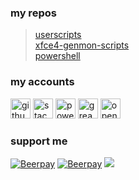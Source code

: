 ### my repos
> [userscripts](/userscripts)  
> [xfce4-genmon-scripts](/xfce4-genmon-scripts)  
> [powershell](/powershell)  

### my accounts
[<img src='https://github.com/fluidicon.png' alt='github.com' height=32 width=32/>](https://github.com/almaceleste/userscripts 'github.com')
[<img src='https://cdn.sstatic.net/Sites/stackexchange/img/favicon.ico' alt='stackexchange.com' height=32 width=32/>](https://stackexchange.com/users/4255049/almaceleste?tab=accounts 'stackexchange.com')
[<img src='https://www.powershellgallery.com/favicon.ico' alt='powershellgallery.com' height=32 width=32/>](https://www.powershellgallery.com/profiles/almaceleste 'powershellgallery.com')
[<img src='https://greasyfork.org/assets/blacklogo96-e0c2c76180916332b7516ad47e1e206b42d131d36ff4afe98da3b1ba61fd5d6c.png' alt='greasyfork.org' height=32 width=32/>](https://greasyfork.org/en/users/174037-almaceleste 'greasyfork.org')
[<img src='https://openuserjs.org/images/favicon.ico' alt='openuserjs.org' height=32 width=32/>](https://openuserjs.org/users/almaceleste/scripts 'openuserjs.org')
### support me
[![Beerpay](https://beerpay.io/almaceleste/userscripts/badge.svg?style=beer-square)](https://beerpay.io/almaceleste) [![Beerpay](https://beerpay.io/almaceleste/userscripts/make-wish.svg?style=flat-square)](https://beerpay.io/almaceleste?focus=wish)
[![](https://img.shields.io/badge/Paypal-donate_me-blue.svg?longCache=true&logo=paypal)](https://www.paypal.me/almaceleste "paypal | donate me") 
